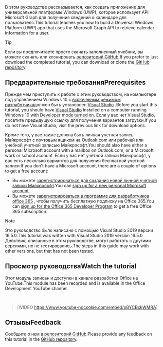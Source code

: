 <!-- markdownlint-disable MD002 MD041 -->

<span data-ttu-id="c1d39-101">В этом руководстве рассказывается, как создать приложение для универсальной платформы Windows (UWP), которое использует API Microsoft Graph для получения сведений о календаре для пользователя.</span><span class="sxs-lookup"><span data-stu-id="c1d39-101">This tutorial teaches you how to build a Universal Windows Platform (UWP) app that uses the Microsoft Graph API to retrieve calendar information for a user.</span></span>

> [!TIP]
> <span data-ttu-id="c1d39-102">Если вы предпочитаете просто скачать заполненный учебник, вы можете скачать или клонировать [репозиторий GitHub](https://github.com/microsoftgraph/msgraph-training-uwp).</span><span class="sxs-lookup"><span data-stu-id="c1d39-102">If you prefer to just download the completed tutorial, you can download or clone the [GitHub repository](https://github.com/microsoftgraph/msgraph-training-uwp).</span></span>

## <a name="prerequisites"></a><span data-ttu-id="c1d39-103">Предварительные требования</span><span class="sxs-lookup"><span data-stu-id="c1d39-103">Prerequisites</span></span>

<span data-ttu-id="c1d39-104">Прежде чем приступить к работе с этим руководством, на компьютере под управлением Windows 10 с [включенным режимом разработчика](https://docs.microsoft.com/windows/uwp/get-started/enable-your-device-for-development)должен быть установлен [Visual Studio](https://visualstudio.microsoft.com/vs/) .</span><span class="sxs-lookup"><span data-stu-id="c1d39-104">Before you start this tutorial, you should have [Visual Studio](https://visualstudio.microsoft.com/vs/) installed on a computer running Windows 10 with [Developer mode turned on](https://docs.microsoft.com/windows/uwp/get-started/enable-your-device-for-development).</span></span> <span data-ttu-id="c1d39-105">Если у вас нет Visual Studio, посетите предыдущую ссылку для получения вариантов загрузки.</span><span class="sxs-lookup"><span data-stu-id="c1d39-105">If you do not have Visual Studio, visit the previous link for download options.</span></span>

<span data-ttu-id="c1d39-106">Кроме того, у вас также должна быть личная учетная запись Майкрософт с почтовым ящиком на Outlook.com или рабочей или учебной учетной записью Майкрософт.</span><span class="sxs-lookup"><span data-stu-id="c1d39-106">You should also have either a personal Microsoft account with a mailbox on Outlook.com, or a Microsoft work or school account.</span></span> <span data-ttu-id="c1d39-107">Если у вас нет учетной записи Майкрософт, у вас есть несколько вариантов для получения бесплатной учетной записи:</span><span class="sxs-lookup"><span data-stu-id="c1d39-107">If you don't have a Microsoft account, there are a couple of options to get a free account:</span></span>

- <span data-ttu-id="c1d39-108">Вы можете [зарегистрироваться для создания новой личной учетной записи Майкрософт](https://signup.live.com/signup?wa=wsignin1.0&rpsnv=12&ct=1454618383&rver=6.4.6456.0&wp=MBI_SSL_SHARED&wreply=https://mail.live.com/default.aspx&id=64855&cbcxt=mai&bk=1454618383&uiflavor=web&uaid=b213a65b4fdc484382b6622b3ecaa547&mkt=E-US&lc=1033&lic=1).</span><span class="sxs-lookup"><span data-stu-id="c1d39-108">You can [sign up for a new personal Microsoft account](https://signup.live.com/signup?wa=wsignin1.0&rpsnv=12&ct=1454618383&rver=6.4.6456.0&wp=MBI_SSL_SHARED&wreply=https://mail.live.com/default.aspx&id=64855&cbcxt=mai&bk=1454618383&uiflavor=web&uaid=b213a65b4fdc484382b6622b3ecaa547&mkt=E-US&lc=1033&lic=1).</span></span>
- <span data-ttu-id="c1d39-109">Вы можете [зарегистрироваться в программе для разработчиков office 365](https://developer.microsoft.com/office/dev-program) , чтобы получить бесплатную подписку на Office 365.</span><span class="sxs-lookup"><span data-stu-id="c1d39-109">You can [sign up for the Office 365 Developer Program](https://developer.microsoft.com/office/dev-program) to get a free Office 365 subscription.</span></span>

> [!NOTE]
> <span data-ttu-id="c1d39-110">Это руководство было написано с помощью Visual Studio 2019 версии 16.5.0.</span><span class="sxs-lookup"><span data-stu-id="c1d39-110">This tutorial was written with Visual Studio 2019 version 16.5.0.</span></span> <span data-ttu-id="c1d39-111">Действия, описанные в этом руководстве, могут работать с другими версиями, но не тестировались.</span><span class="sxs-lookup"><span data-stu-id="c1d39-111">The steps in this guide may work with other versions, but that has not been tested.</span></span>

## <a name="watch-the-tutorial"></a><span data-ttu-id="c1d39-112">Просмотр руководства</span><span class="sxs-lookup"><span data-stu-id="c1d39-112">Watch the tutorial</span></span>

<span data-ttu-id="c1d39-113">Этот модуль записан и доступен в канале разработки Office на YouTube.</span><span class="sxs-lookup"><span data-stu-id="c1d39-113">This module has been recorded and is available in the Office Development YouTube channel.</span></span>

<!-- markdownlint-disable MD033 MD034 -->
<br/>

> [!VIDEO https://www.youtube-nocookie.com/embed/oBYCBxkWMRA]
<!-- markdownlint-enable MD033 MD034 -->

## <a name="feedback"></a><span data-ttu-id="c1d39-114">Отзывы</span><span class="sxs-lookup"><span data-stu-id="c1d39-114">Feedback</span></span>

<span data-ttu-id="c1d39-115">Сообщите о нем в [репозиторий GitHub](https://github.com/microsoftgraph/msgraph-training-uwp).</span><span class="sxs-lookup"><span data-stu-id="c1d39-115">Please provide any feedback on this tutorial in the [GitHub repository](https://github.com/microsoftgraph/msgraph-training-uwp).</span></span>
